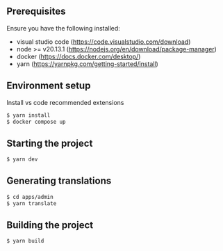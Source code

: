 ## Prerequisites

Ensure you have the following installed:

- visual studio code (https://code.visualstudio.com/download)
- node >= v20.13.1 (https://nodejs.org/en/download/package-manager)
- docker (https://docs.docker.com/desktop/)
- yarn (https://yarnpkg.com/getting-started/install)

## Environment setup

Install vs code recommended extensions

```sh
$ yarn install
$ docker compose up
```

## Starting the project

```sh
$ yarn dev
```

## Generating translations

```sh
$ cd apps/admin
$ yarn translate
```

## Building the project

```sh
$ yarn build
```
